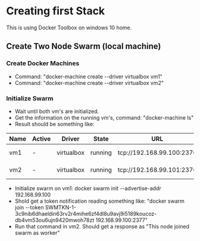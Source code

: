 # Creating first Stack

This is using Docker Toolbox on windows 10 home. 

## Create Two Node Swarm (local machine)

### Create Docker Machines

- Command: "docker-machine create --driver virtualbox vm1"
- Command: "docker-machine create --driver virtualbox vm2"

### Initialize Swarm
- Wait until both vm's are initialized.
- Get the information on the running vm's, command: "docker-machine ls"
- Result should be something like: 

|Name|Active|Driver|State|URL|SWARM|Docker|Errors|
|----|------|------|-----|---|-----|------|------|
|vm1 |-|virtualbox|running|tcp://192.168.99.100:2376|-| v17.12.0-ce|-|
|vm2 |-|virtualbox|running|tcp://192.168.99.101:2376|-| v17.12.0-ce|-| 

- Initialize swarm on vm1: docker swarm init --advertise-addr 192.168.99.100
- Shold get a token notification reading something like: "docker swarm join --token SWMTKN-1-3c9nib6dhaeldin63rv2r4mihe6zf4dl8u9avj9i5189koucoz-db4vm53ou6ujn9420mwoh78zt 192.168.99.100:2377"
- Run that command in vm2. Should get a response as "This node joined swarm as worker"


